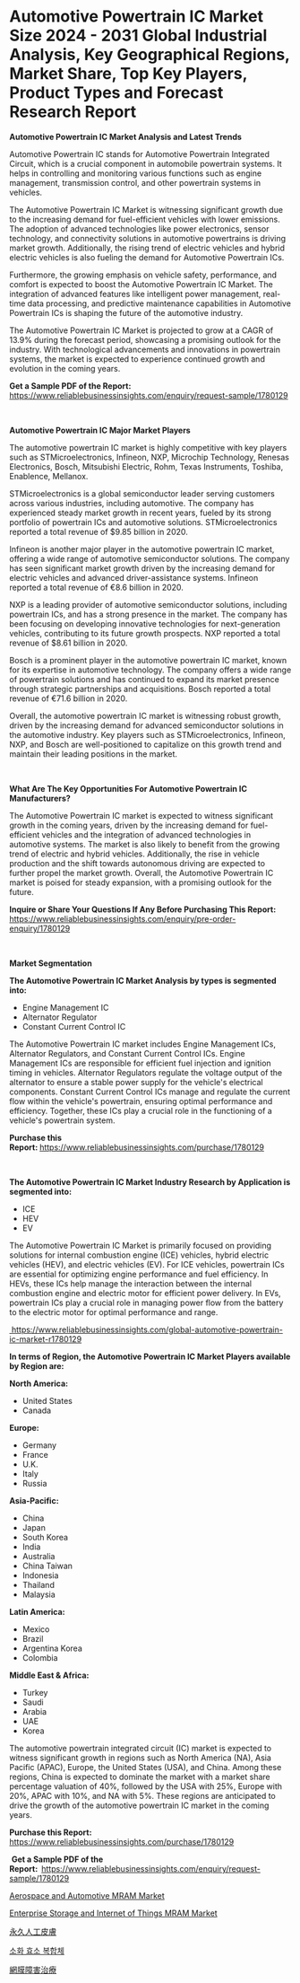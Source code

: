 <p><h1>Automotive Powertrain IC Market Size 2024 - 2031 Global Industrial Analysis, Key Geographical Regions, Market Share, Top Key Players, Product Types and Forecast Research Report</h1></p><p><strong>Automotive Powertrain IC Market Analysis and Latest Trends</strong></p>
<p><p>Automotive Powertrain IC stands for Automotive Powertrain Integrated Circuit, which is a crucial component in automobile powertrain systems. It helps in controlling and monitoring various functions such as engine management, transmission control, and other powertrain systems in vehicles.</p><p>The Automotive Powertrain IC Market is witnessing significant growth due to the increasing demand for fuel-efficient vehicles with lower emissions. The adoption of advanced technologies like power electronics, sensor technology, and connectivity solutions in automotive powertrains is driving market growth. Additionally, the rising trend of electric vehicles and hybrid electric vehicles is also fueling the demand for Automotive Powertrain ICs.</p><p>Furthermore, the growing emphasis on vehicle safety, performance, and comfort is expected to boost the Automotive Powertrain IC Market. The integration of advanced features like intelligent power management, real-time data processing, and predictive maintenance capabilities in Automotive Powertrain ICs is shaping the future of the automotive industry.</p><p>The Automotive Powertrain IC Market is projected to grow at a CAGR of 13.9% during the forecast period, showcasing a promising outlook for the industry. With technological advancements and innovations in powertrain systems, the market is expected to experience continued growth and evolution in the coming years.</p></p>
<p><strong>Get a Sample PDF of the Report:&nbsp;</strong> <a href="https://www.reliablebusinessinsights.com/enquiry/request-sample/1780129">https://www.reliablebusinessinsights.com/enquiry/request-sample/1780129</a></p>
<p>&nbsp;</p>
<p><strong>Automotive Powertrain IC Major Market Players</strong></p>
<p><p>The automotive powertrain IC market is highly competitive with key players such as STMicroelectronics, Infineon, NXP, Microchip Technology, Renesas Electronics, Bosch, Mitsubishi Electric, Rohm, Texas Instruments, Toshiba, Enablence, Mellanox. </p><p>STMicroelectronics is a global semiconductor leader serving customers across various industries, including automotive. The company has experienced steady market growth in recent years, fueled by its strong portfolio of powertrain ICs and automotive solutions. STMicroelectronics reported a total revenue of $9.85 billion in 2020.</p><p>Infineon is another major player in the automotive powertrain IC market, offering a wide range of automotive semiconductor solutions. The company has seen significant market growth driven by the increasing demand for electric vehicles and advanced driver-assistance systems. Infineon reported a total revenue of €8.6 billion in 2020.</p><p>NXP is a leading provider of automotive semiconductor solutions, including powertrain ICs, and has a strong presence in the market. The company has been focusing on developing innovative technologies for next-generation vehicles, contributing to its future growth prospects. NXP reported a total revenue of $8.61 billion in 2020.</p><p>Bosch is a prominent player in the automotive powertrain IC market, known for its expertise in automotive technology. The company offers a wide range of powertrain solutions and has continued to expand its market presence through strategic partnerships and acquisitions. Bosch reported a total revenue of €71.6 billion in 2020.</p><p>Overall, the automotive powertrain IC market is witnessing robust growth, driven by the increasing demand for advanced semiconductor solutions in the automotive industry. Key players such as STMicroelectronics, Infineon, NXP, and Bosch are well-positioned to capitalize on this growth trend and maintain their leading positions in the market.</p></p>
<p>&nbsp;</p>
<p><strong>What Are The Key Opportunities For Automotive Powertrain IC Manufacturers?</strong></p>
<p><p>The Automotive Powertrain IC market is expected to witness significant growth in the coming years, driven by the increasing demand for fuel-efficient vehicles and the integration of advanced technologies in automotive systems. The market is also likely to benefit from the growing trend of electric and hybrid vehicles. Additionally, the rise in vehicle production and the shift towards autonomous driving are expected to further propel the market growth. Overall, the Automotive Powertrain IC market is poised for steady expansion, with a promising outlook for the future.</p></p>
<p><strong>Inquire or Share Your Questions If Any Before Purchasing This Report:</strong> <a href="https://www.reliablebusinessinsights.com/enquiry/pre-order-enquiry/1780129">https://www.reliablebusinessinsights.com/enquiry/pre-order-enquiry/1780129</a></p>
<p>&nbsp;</p>
<p><strong>Market Segmentation</strong></p>
<p><strong>The Automotive Powertrain IC Market Analysis by types is segmented into:</strong></p>
<p><ul><li>Engine Management IC</li><li>Alternator Regulator</li><li>Constant Current Control IC</li></ul></p>
<p><p>The Automotive Powertrain IC market includes Engine Management ICs, Alternator Regulators, and Constant Current Control ICs. Engine Management ICs are responsible for efficient fuel injection and ignition timing in vehicles. Alternator Regulators regulate the voltage output of the alternator to ensure a stable power supply for the vehicle's electrical components. Constant Current Control ICs manage and regulate the current flow within the vehicle's powertrain, ensuring optimal performance and efficiency. Together, these ICs play a crucial role in the functioning of a vehicle's powertrain system.</p></p>
<p><strong>Purchase this Report:&nbsp;</strong><a href="https://www.reliablebusinessinsights.com/purchase/1780129">https://www.reliablebusinessinsights.com/purchase/1780129</a></p>
<p>&nbsp;</p>
<p><strong>The Automotive Powertrain IC Market Industry Research by Application is segmented into:</strong></p>
<p><ul><li>ICE</li><li>HEV</li><li>EV</li></ul></p>
<p><p>The Automotive Powertrain IC Market is primarily focused on providing solutions for internal combustion engine (ICE) vehicles, hybrid electric vehicles (HEV), and electric vehicles (EV). For ICE vehicles, powertrain ICs are essential for optimizing engine performance and fuel efficiency. In HEVs, these ICs help manage the interaction between the internal combustion engine and electric motor for efficient power delivery. In EVs, powertrain ICs play a crucial role in managing power flow from the battery to the electric motor for optimal performance and range.</p></p>
<p><a href="https://www.reliablebusinessinsights.com/global-automotive-powertrain-ic-market-r1780129">&nbsp;https://www.reliablebusinessinsights.com/global-automotive-powertrain-ic-market-r1780129</a></p>
<p><strong>In terms of Region, the Automotive Powertrain IC Market Players available by Region are:</strong></p>
<p>
    <p> <strong> North America: </strong>
        <ul>
            <li>United States</li>
            <li>Canada</li>
        </ul>
        </p> 
    <p> <strong> Europe: </strong>
        <ul>
            <li>Germany</li>
            <li>France</li>
            <li>U.K.</li>
            <li>Italy</li>
            <li>Russia</li>
        </ul>
        </p> 
    <p> <strong> Asia-Pacific: </strong>
        <ul>
            <li>China</li>
            <li>Japan</li>
            <li>South Korea</li>
            <li>India</li>
            <li>Australia</li>
            <li>China Taiwan</li>
            <li>Indonesia</li>
            <li>Thailand</li>
            <li>Malaysia</li>
        </ul>
        </p> 
    <p> <strong> Latin America: </strong>
        <ul>
            <li>Mexico</li>
            <li>Brazil</li>
            <li>Argentina Korea</li>
            <li>Colombia</li>
        </ul>
        </p> 
    <p> <strong> Middle East & Africa: </strong>
        <ul>
            <li>Turkey</li>
            <li>Saudi</li>
            <li>Arabia</li>
            <li>UAE</li>
            <li>Korea</li>
        </ul>
    </p>
    </p>
<p><p>The automotive powertrain integrated circuit (IC) market is expected to witness significant growth in regions such as North America (NA), Asia Pacific (APAC), Europe, the United States (USA), and China. Among these regions, China is expected to dominate the market with a market share percentage valuation of 40%, followed by the USA with 25%, Europe with 20%, APAC with 10%, and NA with 5%. These regions are anticipated to drive the growth of the automotive powertrain IC market in the coming years.</p></p>
<p><strong>Purchase this Report: </strong><a href="https://www.reliablebusinessinsights.com/purchase/1780129">https://www.reliablebusinessinsights.com/purchase/1780129</a></p>
<p>&nbsp;<strong>Get a Sample PDF of the Report:&nbsp;&nbsp;</strong><a href="https://www.reliablebusinessinsights.com/enquiry/request-sample/1780129">https://www.reliablebusinessinsights.com/enquiry/request-sample/1780129</a></p>
<p><strong></strong></p>
<p><p><a href="https://issuu.com/reportprime-2/docs/aerospace-and-automotive-mram-market-size-2030.ppt">Aerospace and Automotive MRAM Market</a></p><p><a href="https://issuu.com/reportprime-2/docs/enterprise-storage-and-internet-of-things-mram-mar">Enterprise Storage and Internet of Things MRAM Market</a></p><p><a href="https://github.com/RudySimonis2023/Market-Research-Report-List-1/blob/main/6378481105627.md">永久人工皮膚</a></p><p><a href="https://github.com/rsg307664904/Market-Research-Report-List-2/blob/main/753523499334.md">소화 효소 복합체</a></p><p><a href="https://github.com/NikitaBruen/Market-Research-Report-List-1/blob/main/3800936105628.md">網膜障害治療</a></p></p>